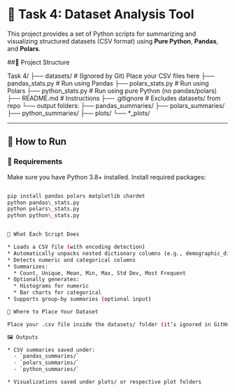 # 🧪 Task 4: Dataset Analysis Tool

This project provides a set of Python scripts for summarizing and visualizing structured datasets (CSV format) using **Pure Python**, **Pandas**, and **Polars**.

##📁 Project Structure

Task 4/
├── datasets/               # (Ignored by Git) Place your CSV files here
├── pandas_stats.py         # Run using Pandas
├── polars_stats.py         # Run using Polars
├── python_stats.py         # Run using pure Python (no pandas/polars)
├── README.md               # Instructions
├── .gitignore              # Excludes datasets/ from repo
└── output folders:
    ├── pandas_summaries/
    ├── polars_summaries/
    ├── python_summaries/
    ├── plots/
    └── *_plots/

---


## 🚀 How to Run
### 🔧 Requirements

Make sure you have Python 3.8+ installed. Install required packages:

```bash

pip install pandas polars matplotlib chardet
python pandas\_stats.py
python polars\_stats.py
python python\_stats.py


📝 What Each Script Does

* Loads a CSV file (with encoding detection)
* Automatically unpacks nested dictionary columns (e.g., demographic_distribution)
* Detects numeric and categorical columns
* Summarizes:
  * Count, Unique, Mean, Min, Max, Std Dev, Most Frequent
* Optionally generates:
  * Histograms for numeric
  * Bar charts for categorical
* Supports group-by summaries (optional input)

📂 Where to Place Your Dataset

Place your .csv file inside the datasets/ folder (it’s ignored in GitHub).

🖼️ Outputs

* CSV summaries saved under:
  - `pandas_summaries/`
  - `polars_summaries/`
  - `python_summaries/`

* Visualizations saved under plots/ or respective plot folders









